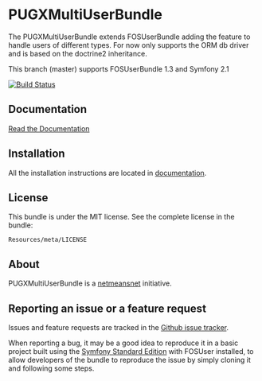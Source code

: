 PUGXMultiUserBundle
=============

The PUGXMultiUserBundle extends FOSUserBundle adding the feature to handle users of different types.
For now only supports the ORM db driver and is based on the doctrine2 inheritance.

This branch (master) supports FOSUserBundle 1.3 and Symfony 2.1

[![Build Status](https://secure.travis-ci.org/netmeansnet/PUGXMultiUserBundle.png?branch=master)](http://travis-ci.org/netmeansnet/PUGXMultiUserBundle)

Documentation
-------------

[Read the Documentation](https://github.com/netmeansnet/PUGXMultiUserBundle/blob/1.2/Resources/doc/index.md)

Installation
------------

All the installation instructions are located in [documentation](https://github.com/netmeansnet/PUGXMultiUserBundle/blob/1.2/Resources/doc/index.md).

License
-------

This bundle is under the MIT license. See the complete license in the bundle:

    Resources/meta/LICENSE

About
-----

PUGXMultiUserBundle is a [netmeansnet](https://github.com/netmeansnet) initiative.


Reporting an issue or a feature request
---------------------------------------

Issues and feature requests are tracked in the [Github issue tracker](https://github.com/netmeansnet/PUGXMultiUserBundle/issues).

When reporting a bug, it may be a good idea to reproduce it in a basic project
built using the [Symfony Standard Edition](https://github.com/symfony/symfony-standard)
with FOSUser installed, to allow developers of the bundle to reproduce the issue by simply cloning it
and following some steps.
